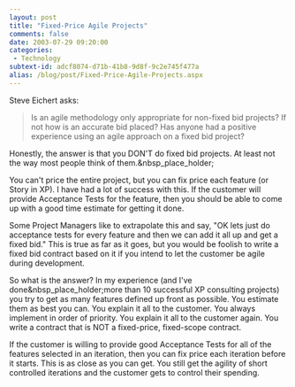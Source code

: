 ```yaml
---
layout: post
title: "Fixed-Price Agile Projects"
comments: false
date: 2003-07-29 09:20:00
categories:
 - Technology
subtext-id: adcf8074-d71b-41b8-9d8f-9c2e745f477a
alias: /blog/post/Fixed-Price-Agile-Projects.aspx
---
```



Steve Eichert asks:

> Is an agile methodology only appropriate for non-fixed bid projects? If not how is an accurate bid placed? Has anyone had a positive experience using an agile approach on a fixed bid project? 

Honestly, the answer is that you DON'T do fixed bid projects. At least not the way most people think of them.&nbsp_place_holder;

You can't price the entire project, but you can fix price each feature (or Story in XP). I have had a lot of success with this. If the customer will provide Acceptance Tests for the feature, then you should be able to come up with a good time estimate for getting it done.

Some Project Managers like to extrapolate this and say, "OK lets just do acceptance tests for every feature and then we can add it all up and get a fixed bid." This is true as far as it goes, but you would be foolish to write a fixed bid contract based on it if you intend to let the customer be agile during development.

So what is the answer? In my experience (and I've done&nbsp_place_holder;more than 10 successful XP consulting projects) you try to get as many features defined up front as possible. You estimate them as best you can. You explain it all to the customer. You always implement in order of priority. You explain it all to the customer again. You write a contract that is NOT a fixed-price, fixed-scope contract.

If the customer is willing to provide good Acceptance Tests for all of the features selected in an iteration, then you can fix price each iteration before it starts. This is as close as you can get. You still get the agility of short controlled iterations and the customer gets to control their spending.
